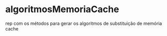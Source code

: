 # algoritmosMemoriaCache
rep com os métodos para gerar os algoritmos de substituição de memória cache
